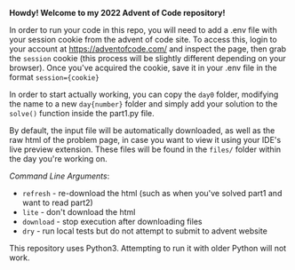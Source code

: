 <b>Howdy! Welcome to my 2022 Advent of Code repository!</b>

In order to run your code in this repo, you will need to add a .env file with your session cookie from the advent of code site. To access this, login to your account at https://adventofcode.com/ and inspect the page, then grab the `session` cookie (this process will be slightly different depending on your browser). Once you've acquired the cookie, save it in your .env file in the format `session={cookie}`

In order to start actually working, you can copy the `day0` folder, modifying the name to a new `day{number}` folder and simply add your solution to the `solve()` function inside the part1.py file.

By default, the input file will be automatically downloaded, as well as the raw html of the problem page, in case you want to view it using your IDE's live preview extension. These files will be found in the `files/` folder within the day you're working on.

_Command Line Arguments_:

- `refresh` - re-download the html (such as when you've solved part1 and want to read part2)
- `lite` - don't download the html
- `download` - stop execution after downloading files
- `dry` - run local tests but do not attempt to submit to advent website

This repository uses Python3. Attempting to run it with older Python will not work.
